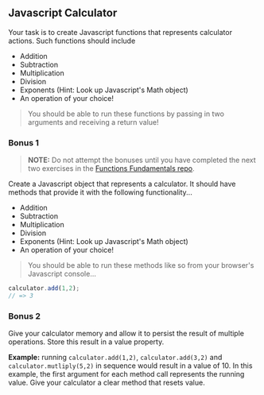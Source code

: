 ## Javascript Calculator

Your task is to create Javascript functions that represents calculator actions. Such functions should include
- Addition
- Subtraction
- Multiplication
- Division
- Exponents (Hint: Look up Javascript's Math object)
- An operation of your choice!

> You should be able to run these functions by passing in two arguments and receiving a return value!  

### Bonus 1

> **NOTE:** Do not attempt the bonuses until you have completed the next two exercises in the [Functions Fundamentals repo](git@github.com:ga-wdi-exercises/js-calculator-intro.git).  

Create a Javascript object that represents a calculator. It should have methods that provide it with the following functionality...

- Addition
- Subtraction
- Multiplication
- Division
- Exponents (Hint: Look up Javascript's Math object)
- An operation of your choice!

> You should be able to run these methods like so from your browser's Javascript console...  

```js
calculator.add(1,2);
// => 3
```

### Bonus 2

Give your calculator memory and allow it to persist the result of multiple operations. Store this result in a value property.  

**Example:** running `calculator.add(1,2)`, `calculator.add(3,2)` and `calculator.mutliply(5,2)` in sequence would result in a value of 10. In this example, the first argument for each method call represents the running value.
Give your calculator a clear method that resets value.
